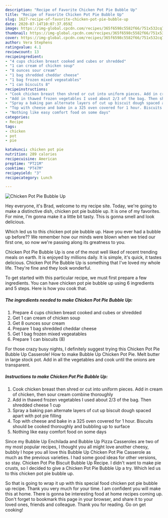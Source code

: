```yaml
---
description: "Recipe of Favorite Chicken Pot Pie Bubble Up"
title: "Recipe of Favorite Chicken Pot Pie Bubble Up"
slug: 1627-recipe-of-favorite-chicken-pot-pie-bubble-up
date: 2020-07-14T10:07:37.059Z
image: https://img-global.cpcdn.com/recipes/365f6598c5582f66/751x532cq70/chicken-pot-pie-bubble-up-recipe-main-photo.jpg
thumbnail: https://img-global.cpcdn.com/recipes/365f6598c5582f66/751x532cq70/chicken-pot-pie-bubble-up-recipe-main-photo.jpg
cover: https://img-global.cpcdn.com/recipes/365f6598c5582f66/751x532cq70/chicken-pot-pie-bubble-up-recipe-main-photo.jpg
author: Vera Stephens
ratingvalue: 4.1
reviewcount: 13
recipeingredient:
- "4 cups chicken breast cooked and cubes or shredded"
- "1 can cream of chicken soup"
- "8 ounces sour cream"
- "1 bag shredded cheddar cheese"
- "1 bag frozen mixed vegeatables"
- "1 can biscuits 8"
recipeinstructions:
- "Cook chicken breast then shred or cut into uniform pieces. Add in cream of chicken, then sour cream combine thoroughly"
- "Add in thawed frozen vegetables I used about 2/3 of the bag. Then shredded cheese 1 cup"
- "Spray a baking pan alternate layers of cut up biscuit dough spaced apart with pot pie filling"
- "Top with cheese and bake in a 325 oven covered for 1 hour. Biscuits should be cooked thoroughly and bubbling up to surface"
- "Nothing like easy comfort food on some days"
categories:
- Recipe
tags:
- chicken
- pot
- pie

katakunci: chicken pot pie 
nutrition: 289 calories
recipecuisine: American
preptime: "PT21M"
cooktime: "PT47M"
recipeyield: "3"
recipecategory: Lunch

---
```



![Chicken Pot Pie Bubble Up](https://img-global.cpcdn.com/recipes/365f6598c5582f66/751x532cq70/chicken-pot-pie-bubble-up-recipe-main-photo.jpg)

Hey everyone, it's Brad, welcome to my recipe site. Today, we're going to make a distinctive dish, chicken pot pie bubble up. It is one of my favorites. For mine, I'm gonna make it a little bit tasty. This is gonna smell and look delicious.

Which led us to this chicken pot pie bubble up. Have you ever had a bubble up before?? We remember how our minds were blown when we tried our first one, so now we&#39;re passing along its greatness to you.

Chicken Pot Pie Bubble Up is one of the most well liked of recent trending meals on earth. It is enjoyed by millions daily. It is simple, it's quick, it tastes delicious. Chicken Pot Pie Bubble Up is something that I've loved my whole life. They're fine and they look wonderful.


To get started with this particular recipe, we must first prepare a few ingredients. You can have chicken pot pie bubble up using 6 ingredients and 5 steps. Here is how you cook that.

<!--inarticleads1-->

##### The ingredients needed to make Chicken Pot Pie Bubble Up:

1. Prepare 4 cups chicken breast cooked and cubes or shredded
1. Get 1 can cream of chicken soup
1. Get 8 ounces sour cream
1. Prepare 1 bag shredded cheddar cheese
1. Get 1 bag frozen mixed vegeatables
1. Prepare 1 can biscuits (8)


For those crazy busy nights, I definitely suggest trying this Chicken Pot Pie Bubble Up Casserole! How to make Bubble Up Chicken Pot Pie. Melt butter in large stock pot. Add in all the vegetables and cook until the onions are transparent. 

<!--inarticleads2-->

##### Instructions to make Chicken Pot Pie Bubble Up:

1. Cook chicken breast then shred or cut into uniform pieces. Add in cream of chicken, then sour cream combine thoroughly
1. Add in thawed frozen vegetables I used about 2/3 of the bag. Then shredded cheese 1 cup
1. Spray a baking pan alternate layers of cut up biscuit dough spaced apart with pot pie filling
1. Top with cheese and bake in a 325 oven covered for 1 hour. Biscuits should be cooked thoroughly and bubbling up to surface
1. Nothing like easy comfort food on some days


Since my Bubble Up Enchilada and Bubble Up Pizza Casseroles are two of my most popular recipes, I thought you all might love another cheesy, bubbly I hope you all love this Bubble Up Chicken Pot Pie Casserole as much as the previous varieties. I had some good ideas for other versions, so stay. Chicken Pot Pie Biscuit Bubble Up Recipe. I didn&#39;t want to make pie crusts, so I decided to give a Chicken Pot Pie Bubble Up a try. Which led us to this chicken pot pie bubble up. 

So that is going to wrap it up with this special food chicken pot pie bubble up recipe. Thank you very much for your time. I am confident you will make this at home. There is gonna be interesting food at home recipes coming up. Don't forget to bookmark this page in your browser, and share it to your loved ones, friends and colleague. Thank you for reading. Go on get cooking!
